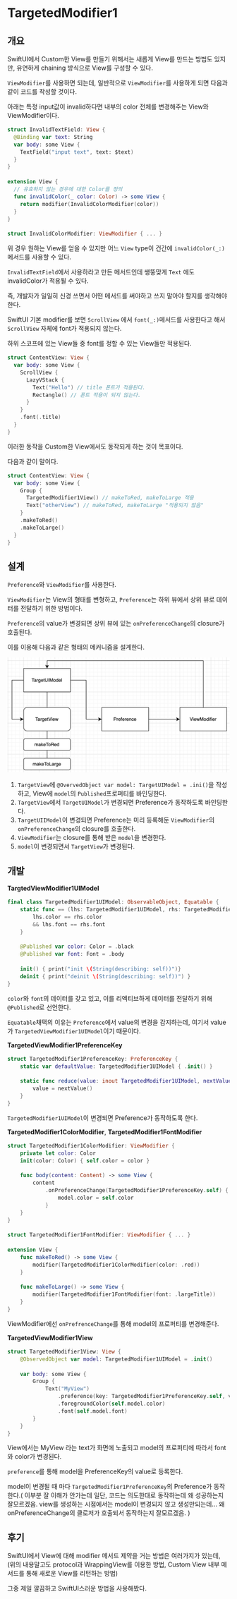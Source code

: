 # TargetedModifier1

## 개요

SwiftUI에서 Custom한 View를 만들기 위해서는 새롭게 View를 만드는 방법도 있지만, 유연하게 chaining 방식으로 View를 구성할 수 있다.

`ViewModifier`를 사용하면 되는데, 일반적으로 `ViewModifier`를 사용하게 되면 다음과 같이 코드를 작성할 것이다.

아래는 특정 input값이 invalid하다면 내부의 color 전체를 변경해주는 View와 ViewModifier이다.

```swift
struct InvalidTextField: View {
  @Binding var text: String
  var body: some View {
    TextField("input text", text: $text)
  }
}

extension View {
  // 유효하지 않는 경우에 대한 Color를 정의
  func invalidColor(_ color: Color) -> some View {
    return modifier(InvalidColorModifier(color))
  }
}

struct InvalidColorModifier: ViewModifier { ... }
```

위 경우 원하는 View를 얻을 수 있지만 어느 `View` type이 건간에 `invalidColor(_:)` 메서드를 사용할 수 있다.

`InvalidTextField`에서 사용하라고 만든 메서드인데 쌩뚱맞게 `Text` 에도 invalidColor가 적용될 수 있다.

 즉, 개발자가 일일히 신경 쓰면서 어떤 메서드를 써야하고 쓰지 말아야 할지를 생각해야 한다.

SwiftUI 기본 modifier를 보면 `ScrollView` 에서 `font(_:)`메서드를 사용한다고 해서 `ScrollView` 자체에 font가 적용되지 않는다.

하위 스코프에 있는 View들 중 font를 정할 수 있는 View들만 적용된다.

```swift
struct ContentView: View {
  var body: some View {
    ScrollView {
      LazyVStack {
        Text("Hello") // title 폰트가 적용된다.
        Rectangle() // 폰트 적용이 되지 않는다.
      }
    }
    .font(.title)
  }
}
```

이러한 동작을 Custom한 View에서도 동작되게 하는 것이 목표이다.

다음과 같이 말이다.

```swift
struct ContentView: View {
  var body: some View {
    Group {
      TargetedModifier1View() // makeToRed, makeToLarge 적용
      Text("otherView") // makeToRed, makeToLarge "적용되지 않음"
    }
    .makeToRed()
    .makeToLarge()
  }
}
```



## 설계

`Preference`와 `ViewModifier`를 사용한다.

`ViewModifier`는 View의 형태를 변형하고, `Preference`는 하위 뷰에서 상위 뷰로 데이터를 전달하기 위한 방법이다.

`Preference`의 value가 변경되면 상위 뷰에 있는 `onPreferenceChange`의 closure가 호출된다.

이를 이용해 다음과 같은 형태의 메커니즘을 설계한다.

![image-20230326134553460](TargetedModifier1.assets/image-20230326134553460.png)

1. `TargetView`에 `@OvervedObject var model: TargetUIModel = .ini()`을 작성하고, View에 `model`의 `Published`프로퍼티를 바인딩한다.
2. `TargetView`에서 `TargetUIModel`가 변경되면 Preference가 동작하도록 바인딩한다.
3. `TargetUIIModel`이 변경되면 Preference는 미리 등록해둔  `ViewModifier`의 `onPreferenceChange`의 closure를 호출한다.
4. `ViewModifier`는 closure를 통해 받은 `model`을 변경한다.
5. `model`이 변경되면서 `TargetView`가 변경된다.

## 개발

**TargtedViewModifier1UIModel**

```swift
final class TargetedModifier1UIModel: ObservableObject, Equatable {
    static func == (lhs: TargetedModifier1UIModel, rhs: TargetedModifier1UIModel) -> Bool {
        lhs.color == rhs.color
        && lhs.font == rhs.font
    }
    
    @Published var color: Color = .black
    @Published var font: Font = .body
    
    init() { print("init \(String(describing: self))")}
    deinit { print("deinit \(String(describing: self))") }
}
```

`color`와 `font`의 데이터를 갖고 있고, 이를 리엑티브하게 데이터를 전달하기 위해 `@Published`로 선언한다.

`Equatable`채택의 이유는 `Preference`에서 value의 변경을 감지하는데, 여기서 value가 `TargetedViewModifier1UIModel`이기 때문이다.



**TargetedViewModifier1PreferenceKey**

```swift
struct TargetedModifier1PreferenceKey: PreferenceKey {
    static var defaultValue: TargetedModifier1UIModel { .init() }
    
    static func reduce(value: inout TargetedModifier1UIModel, nextValue: () -> TargetedModifier1UIModel) {
        value = nextValue()
    }
}
```

`TargetedModifier1UIModel`이 변경되면 Preference가 동작하도록 한다.



**TargetedModifier1ColorModifier**, **TargetedModifier1FontModifier**

```swift
struct TargetedModifier1ColorModifier: ViewModifier {
    private let color: Color
    init(color: Color) { self.color = color }
    
    func body(content: Content) -> some View {
        content
            .onPreferenceChange(TargetedModifier1PreferenceKey.self) { model in
                model.color = self.color
            }
    }
}

struct TargetedModifier1FontModifier: ViewModifier { ... }

extension View {
    func makeToRed() -> some View {
        modifier(TargetedModifier1ColorModifier(color: .red))
    }
    
    func makeToLarge() -> some View {
        modifier(TargetedModifier1FontModifier(font: .largeTitle))
    }
}
```

ViewModifier에선 `onPrefrenceChange`를 통해 model의 프로퍼티를 변경해준다.



**TargetedViewModifier1View**

```swift
struct TargetedModifier1View: View {
    @ObservedObject var model: TargetedModifier1UIModel = .init()
    
    var body: some View {
        Group {
            Text("MyView")
                .preference(key: TargetedModifier1PreferenceKey.self, value: self.model)
                .foregroundColor(self.model.color)
                .font(self.model.font)
        }
    }
}
```

View에서는 MyView 라는 text가 화면에 노출되고 model의 프로퍼티에 따라서 font와 color가 변경된다.

`preference`를 통해 model을 PreferenceKey의 value로 등록한다.

model이 변경될 때 마다 `TargetedModifier1PreferenceKey`의 Preference가 동작한다.( 이부분 잘 이해가 안가는데 일단, 코드는 의도한대로 동작하는데 왜 성공하는지 잘모르겠음. view를 생성하는 시점에서는 model이 변경되지 않고 생성만되는데... 왜 onPreferenceChange의 클로저가 호출되서 동작하는지 잘모르겠음. )



## 후기

SwiftUI에서 View에 대해 modifier 메서드 제약을 거는 방법은 여러가지가 있는데, (위의 내용말고도 protocol과 WrappingView를 이용한 방법, Custom View 내부 메서드를 통해 새로운 View를 리턴하는 방법) 

그중 제일 깔끔하고 SwiftUI스러운 방법을 사용해봤다.